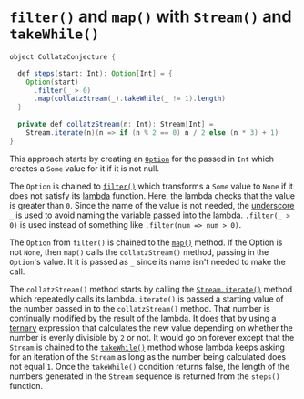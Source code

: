 # `filter()` and `map()` with `Stream()` and `takeWhile()`

```java
object CollatzConjecture {

  def steps(start: Int): Option[Int] = {
    Option(start)
      .filter(_ > 0)
      .map(collatzStream(_).takeWhile(_ != 1).length)
  }
  
  private def collatzStream(n: Int): Stream[Int] =
    Stream.iterate(n)(n => if (n % 2 == 0) n / 2 else (n * 3) + 1)
}
```

This approach starts by creating an [`Option`][option] for the passed in `Int` which creates a `Some` value for it if it is not null.

The `Option` is chained to [`filter()`][filter] which transforms a `Some` value to `None` if it does not satisfy its [lambda][lambda] function.
Here, the lambda checks that the value is greater than `0`.
Since the name of the value is not needed, the [underscore][underscore] `_` is used to avoid naming the variable passed into the lambda.
`.filter(_ > 0)` is used instead of something like `.filter(num => num > 0)`.

The `Option` from `filter()` is chained to the [`map()`][map] method.
If the Option is not `None`, then `map()` calls the `collatzStream()` method, passing in the `Option`'s value.
It it is passed as `_` since its name isn't needed to make the call.

The `collatzStream()` method starts by calling the [`Stream.iterate()`][stream] method which repeatedly calls its lambda.
`iterate()` is passed a starting value of the number passed in to the `collatzStream()` method.
That number is continually modified by the result of the lambda.
It does that by using a [ternary][ternary] expression that calculates the new value depending on whether the number is evenly divisible
by `2` or not.
It would go on forever except that the `Stream` is chained to the [`takeWhile()`][takewhile] method whose lambda
keeps asking for an iteration of the `Stream` as long as the number being calculated does not equal `1`.
Once the `takeWhile()` condition returns false, the length of the numbers generated in the `Stream` sequence is returned from the `steps()` function.

[option]: https://www.baeldung.com/scala/option-type
[filter]: https://www.scala-lang.org/api/2.13.6/scala/Option.html#filter(p:A=%3EBoolean):Option[A]
[lambda]: https://www.geeksforgeeks.org/lambda-expression-in-scala/
[underscore]: https://www.baeldung.com/scala/underscore
[map]: https://www.scala-lang.org/api/2.13.6/scala/Option.html#map[B](f:A=%3EB):Option[B]
[stream]: https://www.scala-lang.org/api/2.13.6/scala/collection/immutable/Stream$.html#iterate[A](start:A)(f:A=%3EA):scala.collection.immutable.Stream[A]
[ternary]: https://alvinalexander.com/scala/scala-ternary-operator-syntax/
[takewhile]: https://www.scala-lang.org/api/2.13.6/scala/collection/immutable/Stream.html#takeWhile(p:A=%3EBoolean):C
